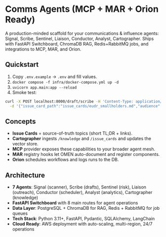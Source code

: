 # Comms Agents (MCP + MAR + Orion Ready)

A production-minded scaffold for your communications & influence agents: Signal, Scribe, Sentinel, Liaison, Conductor, Analyst, Cartographer. Ships with FastAPI Switchboard, ChromaDB RAG, Redis+RabbitMQ jobs, and integrations to MCP, MAR, and Orion.

## Quickstart
1. Copy `.env.example` → `.env` and fill values.
2. `docker compose -f infra/docker-compose.yml up -d`
3. `uvicorn app.main:app --reload`
4. Smoke test:
```bash
curl -X POST localhost:8000/draft/scribe -H 'Content-Type: application/json' \
  -d '{"issue_card_path":"issue_cards/eudr_smallholders.md","audience":"buyer","tone":"boardroom"}'
```

## Concepts

- **Issue Cards** = source-of-truth topics (short TL;DR + links).
- **Cartographer** ingests `/knowledge` and `/issue_cards` and updates the vector store.
- **MCP** provider exposes these capabilities to your broader agent mesh.
- **MAR** registry hooks let OMEN auto-document and register components.
- **Orion** schedules workflows and logs runs to the DB.

## Architecture

- **7 Agents**: Signal (scanner), Scribe (drafts), Sentinel (risk), Liaison (outreach), Conductor (scheduler), Analyst (analytics), Cartographer (knowledge)
- **FastAPI Switchboard** with 8 main routes for agent operations
- **Data Layer**: PostgreSQL + ChromaDB for RAG, Redis + RabbitMQ for job queues
- **Tech Stack**: Python 3.11+, FastAPI, Pydantic, SQLAlchemy, LangChain
- **Cloud Ready**: AWS deployment with auto-scaling, multi-region, 24/7 operations

